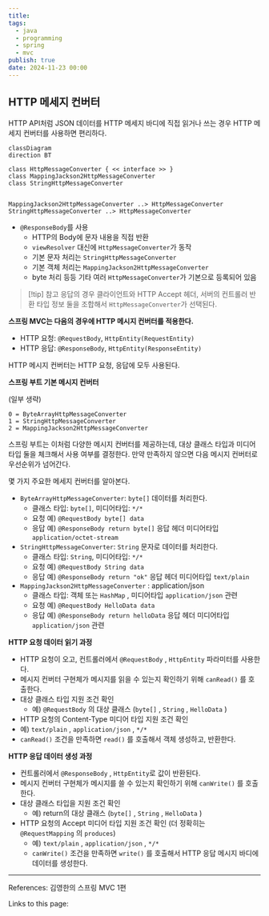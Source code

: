 ```yaml
---
title: 
tags:
  - java
  - programming
  - spring
  - mvc
publish: true
date: 2024-11-23 00:00
---
```


## HTTP 메세지 컨버터

HTTP API처럼 JSON 데이터를 HTTP 메세지 바디에 직접 읽거나 쓰는 경우 HTTP 메세지 컨버터를 사용하면 편리하다.

```mermaid
classDiagram
direction BT

class HttpMessageConverter { << interface >> }
class MappingJackson2HttpMessageConverter
class StringHttpMessageConverter


MappingJackson2HttpMessageConverter ..> HttpMessageConverter
StringHttpMessageConverter ..> HttpMessageConverter
```

- `@ResponseBody`를 사용
  - HTTP의 Body에 문자 내용을 직접 반환
  - `viewResolver` 대신에 `HttpMessageConverter`가 동작
  - 기본 문자 처리는 `StringHttpMessageConverter`
  - 기본 객체 처리는 `MappingJackson2HttpMessageConverter`
  - byte 처리 등등 기타 여러 `HttpMessageConverter`가 기본으로 등록되어 있음

> [!tip] 참고
> 응답의 경우 클라이언트와 HTTP Accept 헤더, 서버의 컨트롤러 반환 타입 정보 둘을 조합해서 `HttpMessageConverter`가 선택된다.

**스프링 MVC는 다음의 경우에 HTTP 메시지 컨버터를 적용한다.**

- HTTP 요청: `@RequestBody`, `HttpEntity(RequestEntity)`
- HTTP 응답: `@ResponseBody`, `HttpEntity(ResponseEntity)`

HTTP 메시지 컨버터는 HTTP 요청, 응답에 모두 사용된다.

**스프링 부트 기본 메시지 컨버터**

(일부 생략)

```
0 = ByteArrayHttpMessageConverter
1 = StringHttpMessageConverter
2 = MappingJackson2HttpMessageConverter
```

스프링 부트는 이처럼 다양한 메시지 컨버터를 제공하는데, 대상 클래스 타입과 미디어 타입 둘을 체크해서 사용 여부를 결정한다. 만약 만족하지 않으면 다음 메시지 컨버터로 우선순위가 넘어간다.

몇 가지 주요한 메세지 컨버터를 알아본다.

- `ByteArrayHttpMessageConverter`: `byte[]` 데이터를 처리한다.
  - 클래스 타입: `byte[]`, 미디어타입: `*/*`
  - 요청 예) `@RequestBody byte[] data`
  - 응답 예) `@ResponseBody return byte[]` 응답 헤더 미디어타입 `application/octet-stream`
- `StringHttpMessageConverter`: `String` 문자로 데이터를 처리한다.
  - 클래스 타입: `String`, 미디어타입: `*/*`
  - 요청 예) `@RequestBody String data`
  - 응답 예) `@ResponseBody return "ok"` 응답 헤더 미디어타입 `text/plain`
- `MappingJackson2HttpMessageConverter` : application/json
  - 클래스 타입: 객체 또는 `HashMap` , 미디어타입 `application/json` 관련
  - 요청 예) `@RequestBody HelloData data`
  - 응답 예) `@ResponseBody return helloData` 응답 헤더 미디어타입 `application/json` 관련

**HTTP 요청 데이터 읽기 과정**

- HTTP 요청이 오고, 컨트롤러에서 `@RequestBody` , `HttpEntity` 파라미터를 사용한다.
- 메시지 컨버터 구현체가 메시지를 읽을 수 있는지 확인하기 위해 `canRead()` 를 호출한다.
- 대상 클래스 타입 지원 조건 확인
  - 예) `@RequestBody` 의 대상 클래스 (`byte[]` , `String` , `HelloData` )
- HTTP 요청의 Content-Type 미디어 타입 지원 조건 확인
- 예) `text/plain` , `application/json` , `*/*`
- `canRead()` 조건을 만족하면 `read()` 를 호출해서 객체 생성하고, 반환한다.

**HTTP 응답 데이터 생성 과정**

- 컨트롤러에서 `@ResponseBody` , `HttpEntity`로 값이 반환된다.
- 메시지 컨버터 구현체가 메시지를 쓸 수 있는지 확인하기 위해 `canWrite()` 를 호출한다.
- 대상 클래스 타입을 지원 조건 확인
  - 예) return의 대상 클래스 (`byte[]` , `String` , `HelloData` )
- HTTP 요청의 Accept 미디어 타입 지원 조건 확인 (더 정확히는 `@RequestMapping` 의 `produces`)
  - 예) `text/plain` , `application/json` , `*/*`
  - `canWrite()` 조건을 만족하면 `write()` 를 호출해서 HTTP 응답 메시지 바디에 데이터를 생성한다.

---

References: 김영한의 스프링 MVC 1편

Links to this page:
